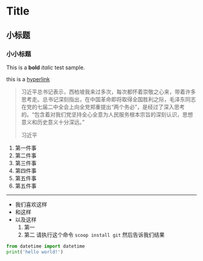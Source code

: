 # Title

## 小标题

### 小小标题

This is a __bold__ _italic_ test sample.

this is a [hyperlink](More.md)

>习近平总书记表示，西柏坡我来过多次，每次都怀着崇敬之心来，带着许多思考走。总书记深刻指出，在中国革命即将取得全国胜利之际，毛泽东同志在党的七届二中全会上向全党郑重提出“两个务必”，是经过了深入思考的。“包含着对我们党坚持全心全意为人民服务根本宗旨的深刻认识，思想意义和历史意义十分深远。”
> 
>习近平

1. 第一件事   
4. 第二件事  
3. 第三件事   
3. 第四件事    
4. 第五件事
5. 第五件事
-----
- 我们喜欢这样
- 和这样
- 以及这样
    1. 第一
    2. 第二 
请执行这个命令 `scoop install git` 然后告诉我们结果
``` python 
from datetime import datetime  
print('hello world!')
``` 













